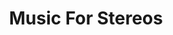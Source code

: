 ---
inv_num: 2010-025
add_credit:
url: 2010-025-music-for-stereos
title: Music For Stereos
year: '2010'
display_year: '2010'
medium: Performance for home electronics and found Audio CDs
dims:
pitch:
ps:
live_url:
youtube:
related_code:
subheading:
download:
commission:
related: "[4240] [2013-197-since-u-been-gone-music-for-stereos] 2013-197 Since U Been
  Gone / Music For Stereos"
layout: things-i-made
---